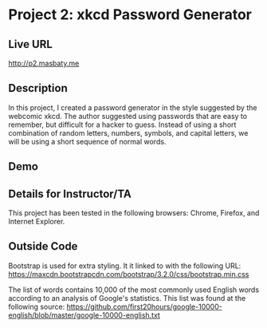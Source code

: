 # Project 2: xkcd Password Generator

## Live URL
<http://p2.masbaty.me>

## Description
In this project, I created a password generator in the style suggested by the webcomic xkcd. The author suggested using passwords that are easy to remember, but difficult for a hacker to guess. Instead of using a short combination of random letters, numbers, symbols, and capital letters, we will be using a short sequence of normal words.

## Demo


## Details for Instructor/TA
This project has been tested in the following browsers: Chrome, Firefox, and Internet Explorer.

## Outside Code
Bootstrap is used for extra styling. It it linked to with the following URL: 
https://maxcdn.bootstrapcdn.com/bootstrap/3.2.0/css/bootstrap.min.css

The list of words contains 10,000 of the most commonly used English words according to an analysis of Google's statistics. This list was found at the following source:
https://github.com/first20hours/google-10000-english/blob/master/google-10000-english.txt